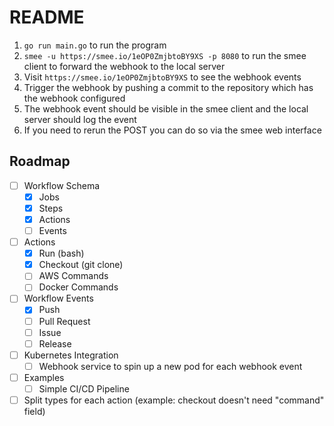# README

1. `go run main.go` to run the program
2. `smee -u https://smee.io/1eOP0ZmjbtoBY9XS -p 8080` to run the smee client to forward the webhook to the local server
3. Visit `https://smee.io/1eOP0ZmjbtoBY9XS` to see the webhook events
4. Trigger the webhook by pushing a commit to the repository which has the webhook configured
5. The webhook event should be visible in the smee client and the local server should log the event
6. If you need to rerun the POST you can do so via the smee web interface

## Roadmap

- [ ] Workflow Schema
  - [x] Jobs
  - [x] Steps
  - [x] Actions
  - [ ] Events
- [ ] Actions
  - [x] Run (bash)
  - [x] Checkout (git clone)
  - [ ] AWS Commands
  - [ ] Docker Commands
- [ ] Workflow Events
  - [x] Push
  - [ ] Pull Request
  - [ ] Issue
  - [ ] Release
- [ ] Kubernetes Integration
  - [ ] Webhook service to spin up a new pod for each webhook event
- [ ] Examples
  - [ ] Simple CI/CD Pipeline
- [ ] Split types for each action (example: checkout doesn't need "command" field)
